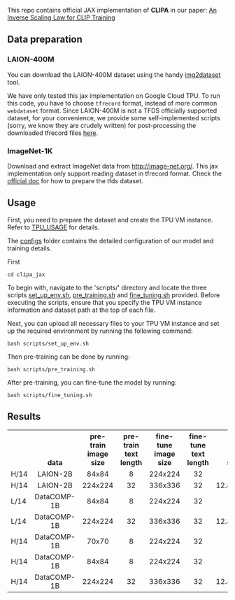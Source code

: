 
This repo contains official JAX implementation of **CLIPA** in our paper: [An Inverse Scaling Law for CLIP Training](https://arxiv.org/abs/2305.07017) 

## Data preparation

### LAION-400M
You can download the LAION-400M dataset using the handy [img2dataset](https://github.com/rom1504/img2dataset) tool. 

We have only tested this jax implementation on Google Cloud TPU. To run this code, you have to choose `tfrecord` format, instead of more common `webdataset` format.
Since LAION-400M is not a TFDS officially supported dataset, for your convenience, we provide some self-implemented scripts (sorry, we know they are crudely written) for post-processing the downloaded tfrecord files [here](../data/laion400m/README.md).

### ImageNet-1K
Download and extract ImageNet data from http://image-net.org/. 
This jax implementation only support reading dataset in tfrecord format. 
Check the [official doc](https://www.tensorflow.org/datasets/cli) for how to prepare the tfds dataset.


## Usage
First, you need to prepare the dataset and create the TPU VM instance. Refer to [TPU_USAGE](../TPU_USAGE.md) for details.

The [configs](configs/) folder contains the detailed configuration of our model and training details.

First 
```
cd clipa_jax
```

To begin with, navigate to the 'scripts/' directory and locate the three scripts [set_up_env.sh](scripts/set_up_env.sh), [pre_training.sh](scripts/pre_training.sh) and [fine_tuning.sh](scripts/fine_tuning.sh) provided. Before executing the scripts, ensure that you specify the TPU VM instance information and dataset path at the top of each file.


Next, you can upload all necessary files to your TPU VM instance and set up the required environment by running the following command:
```
bash scripts/set_up_env.sh
```

Then pre-training can be done by running:
```
bash scripts/pre_training.sh
```

After pre-training, you can fine-tune the model by running:
```
bash scripts/fine_tuning.sh
```

## Results
<table><tbody>
<!-- START TABLE -->
<!-- TABLE HEADER -->
<th valign="bottom"></th>
<th valign="bottom">data</th>
<th valign="bottom">pre-train image size</th>
<th valign="bottom">pre-train text length</th>
<th valign="bottom">fine-tune image size</th>
<th valign="bottom">fine-tune text length</th>
<th valign="bottom">seen samples</th>
<th valign="bottom">zero-shot IN-1K</th>
<th valign="bottom">model weight</th>
<!-- TABLE BODY -->
<tr><td align="left">H/14</td>
<td align="center">LAION-2B</td>
<td align="center">84x84</td>
<td align="center">8</td>
<td align="center">224x224</td>
<td align="center">32</td>
<td align="center">12.8B+512M</td>
<td align="center">78.6</td>
<td align="center"><a href="https://drive.google.com/file/d/1H0ZNNvySDrZ2hmBrc9PrjdQP8YftwGFh/view?usp=sharing">download</td>
<tr><td align="left">H/14</td>
<td align="center">LAION-2B</td>
<td align="center">224x224</td>
<td align="center">32</td>
<td align="center">336x336</td>
<td align="center">32</td>
<td align="center">12.8B+512M+128M</td>
<td align="center">79.1</td>
<td align="center"><a href="https://drive.google.com/file/d/1IQ0BgWGy0Tsui9iK_wdVifFKc3NfC0BD/view?usp=sharing">download</td>
<tr><td align="left">L/14</td>
<td align="center">DataCOMP-1B</td>
<td align="center">84x84</td>
<td align="center">8</td>
<td align="center">224x224</td>
<td align="center">32</td>
<td align="center">12.8B+512M</td>
<td align="center">79.7</td>
<td align="center"><a href="https://drive.google.com/file/d/1oh9IFuX9pD0nd-m4Apl-Z9irX3N-G2_h/view?usp=sharing">download</td>
<tr><td align="left">L/14</td>
<td align="center">DataCOMP-1B</td>
<td align="center">224x224</td>
<td align="center">32</td>
<td align="center">336x336</td>
<td align="center">32</td>
<td align="center">12.8B+512M+128M</td>
<td align="center">80.3</td>
<td align="center"><a href="https://drive.google.com/file/d/1yJD8p27HdZGK2DZ8x64uR6idl_QNkL7w/view?usp=sharing">download</td>
<tr><td align="left">H/14</td>
<td align="center">DataCOMP-1B</td>
<td align="center">70x70</td>
<td align="center">8</td>
<td align="center">224x224</td>
<td align="center">32</td>
<td align="center">12.8B+512M</td>
<td align="center">81.1</td>
<td align="center"><a href="https://drive.google.com/file/d/1f55nRM5DQu0lnLbmCp1GttuTFrJg2UDP/view?usp=sharing">download</td>
<tr><td align="left">H/14</td>
<td align="center">DataCOMP-1B</td>
<td align="center">84x84</td>
<td align="center">8</td>
<td align="center">224x224</td>
<td align="center">32</td>
<td align="center">12.8B+512M</td>
<td align="center">81.5</td>
<td align="center"><a href="https://drive.google.com/file/d/1Rpd157eay3t8_qsrnSHi_nWeGmhQGTvN/view?usp=sharing">download</td>
<tr><td align="left">H/14</td>
<td align="center">DataCOMP-1B</td>
<td align="center">224x224</td>
<td align="center">32</td>
<td align="center">336x336</td>
<td align="center">32</td>
<td align="center">12.8B+512M+128M</td>
<td align="center">81.8</td>
<td align="center"><a href="https://drive.google.com/file/d/1t0k_5m3VVLRyThUjc4JQ_-z29hABuFBV/view?usp=sharing">download</td>
</tbody></table>


